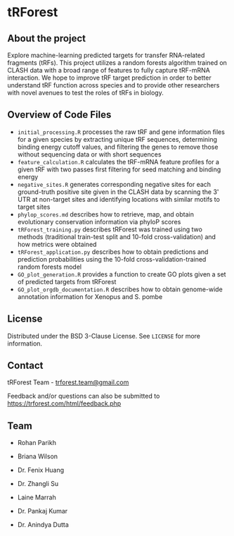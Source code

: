 # tRForest

## About the project 

Explore machine-learning predicted targets for transfer RNA-related fragments (tRFs). This project utilizes a random forests algorithm trained on CLASH data with a broad range of features to fully capture tRF-mRNA interaction. We hope to improve tRF target prediction in order to better understand tRF function across species and to provide other researchers with novel avenues to test the roles of tRFs in biology.

## Overview of Code Files

* `initial_processing.R` processes the raw tRF and gene information files for a given species by extracting unique tRF sequences, determining binding energy cutoff values, and filtering the genes to remove those without sequencing data or with short sequences
* `feature_calculation.R` calculates the tRF-mRNA feature profiles for a given tRF with two passes first filtering for seed matching and binding energy
* `negative_sites.R` generates corresponding negative sites for each ground-truth positive site given in the CLASH data by scanning the 3' UTR at non-target sites and identifying locations with similar motifs to target sites
* `phylop_scores.md` describes how to retrieve, map, and obtain evolutionary conservation information via phyloP scores
* `tRForest_training.py` describes tRForest was trained using two methods (traditional train-test split and 10-fold cross-validation) and how metrics were obtained
* `tRForest_application.py` describes how to obtain predictions and prediction probabilities using the 10-fold cross-validation-trained random forests model
* `GO_plot_generation.R` provides a function to create GO plots given a set of predicted targets from tRForest
* `GO_plot_orgdb_documentation.R` describes how to obtain genome-wide annotation information for Xenopus and S. pombe

## License

Distributed under the BSD 3-Clause License. See `LICENSE` for more information.

## Contact

tRForest Team - trforest.team@gmail.com

Feedback and/or questions can also be submitted to https://trforest.com/html/feedback.php

## Team
* Rohan Parikh
<!--  * Department of Biochemistry and Molecular Genetics
  * University of Virginia School of Medicine -->
* Briana Wilson
<!--  * Department of Biochemistry and Molecular Genetics
  * University of Virginia School of Medicine -->
* Dr. Fenix Huang
<!--  * Biocomplexity Institute
  * University of Virginia -->
* Dr. Zhangli Su
<!--  * Department of Biochemistry and Molecular Genetics
  * University of Virginia School of Medicine -->
* Laine Marrah
<!--  * Department of Biochemistry and Molecular Genetics
  * University of Virginia School of Medicine -->
* Dr. Pankaj Kumar
<!--  * Department of Biochemistry and Molecular Genetics
  * University of Virginia School of Medicine -->
* Dr. Anindya Dutta
<!--  * Chair, Department of Genetics
  * University of Alabama-Birmingham School of Medicine -->
